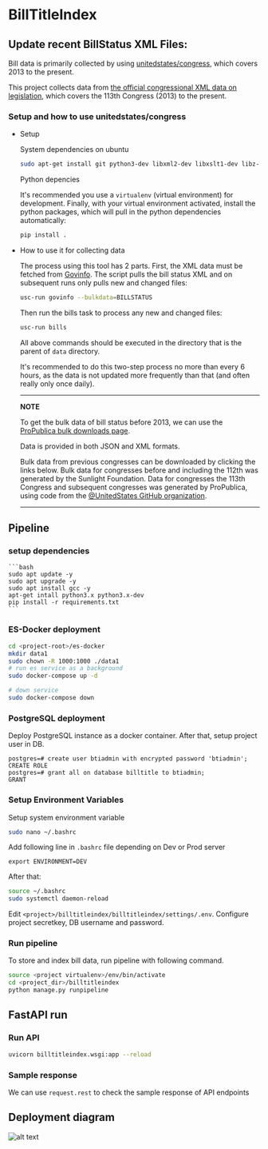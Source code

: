 BillTitleIndex
=======================

## Update recent BillStatus XML Files:

Bill data is primarily collected by using [unitedstates/congress](https://github.com/acxz/congress/tree/python-package), which covers 2013 to the present.

This project collects data from [the official congressional XML data on legislation](https://github.com/usgpo/bill-status), which covers the 113th Congress (2013) to the present.

### Setup and how to use unitedstates/congress
- Setup

    System dependencies on ubuntu
    
    ```bash
    sudo apt-get install git python3-dev libxml2-dev libxslt1-dev libz-dev python3-pip python3-venv
    ```

    Python depencies
    
    It's recommended you use a `virtualenv` (virtual environment) for development. Finally, with your virtual environment activated, install the python packages, which will pull in the python dependencies automatically:

    ```bash
    pip install .
    ```

- How to use it for collecting data

    The process using this tool has 2 parts. First, the XML data must be fetched from [Govinfo](https://www.govinfo.gov/). The script pulls the bill status XML and on subsequent runs only pulls new and changed files:

    ```bash
    usc-run govinfo --bulkdata=BILLSTATUS
    ```

    Then run the bills task to process any new and changed files:

    ```bash
    usc-run bills
    ```

    All above commands should be executed in the directory that is the parent of `data` directory.

    It's recommended to do this two-step process no more than every 6 hours, as the data is not updated more frequently than that (and often really only once daily).

    ---
    **NOTE**

    To get the bulk data of bill status before 2013, we can use the [ProPublica bulk downloads page](https://www.propublica.org/datastore/dataset/congressional-data-bulk-legislation-bills). 
    
    Data is provided in both JSON and XML formats.
    
    Bulk data from previous congresses can be downloaded by clicking the links below. Bulk data for congresses before and including the 112th was generated by the Sunlight Foundation. Data for congresses the 113th Congress and subsequent congresses was generated by ProPublica, using code from the [@UnitedStates GitHub organization](https://github.com/unitedstates).

    ---

## Pipeline

### setup dependencies

    ```bash
    sudo apt update -y
    sudo apt upgrade -y
    sudo apt install gcc -y
    apt-get intall python3.x python3.x-dev
    pip install -r requirements.txt
    ```

### ES-Docker deployment

```bash
cd <project-root>/es-docker
mkdir data1
sudo chown -R 1000:1000 ./data1
# run es service as a background
sudo docker-compose up -d

# down service
sudo docker-compose down
```

### PostgreSQL deployment

Deploy PostgreSQL instance as a docker container. After that, setup project user in DB.
```postgresql
postgres=# create user btiadmin with encrypted password 'btiadmin';
CREATE ROLE
postgres=# grant all on database billtitle to btiadmin;
GRANT
```

### Setup Environment Variables

Setup system environment variable
```bash
sudo nano ~/.bashrc
```

Add following line in `.bashrc` file depending on Dev or Prod server
```edit
export ENVIRONMENT=DEV
```

After that:
```bash
source ~/.bashrc
sudo systemctl daemon-reload
```
Edit `<project>/billtitleindex/billtitleindex/settings/.env`. Configure project secretkey, DB username and password.

### Run pipeline

To store and index bill data, run pipeline with following command.    

```bash
source <project virtualenv>/env/bin/activate
cd <project_dir>/billtitleindex
python manage.py runpipeline
```

## FastAPI run

### Run API

```bash
uvicorn billtitleindex.wsgi:app --reload
```
### Sample response

We can use `request.rest` to check the sample response of API endpoints

## Deployment diagram

![alt text](https://github.com/arachnidllc/billtitleindex/blob/helm_chart/billtitleindex/diagram.png?raw=true)